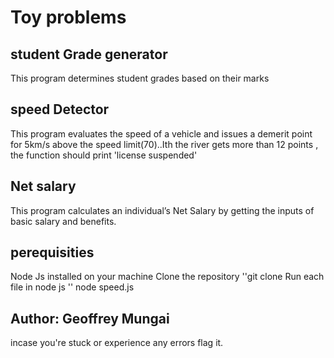 # Toy problems
## student Grade generator
This program determines student grades based on their marks

## speed Detector 
This program evaluates the speed of a vehicle and issues a demerit point for 5km/s above the speed limit(70)..Ith the river gets more than 12 points , the function should print 'license suspended'

## Net salary
This program calculates an individual’s Net Salary by getting the inputs of basic salary and benefits.

## perequisities
Node Js installed on your machine
Clone the repository ''git clone <ssh code>
Run each file in node js '' node speed.js

## Author: Geoffrey Mungai
incase you're stuck or experience any errors flag it.